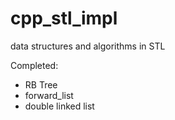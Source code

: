 # cpp_stl_impl
data structures and algorithms in STL

Completed:
* RB Tree
* forward_list
* double linked list
